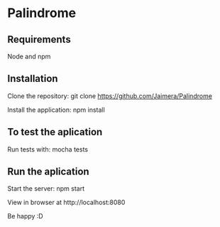 # Palindrome

## Requirements

Node and npm

## Installation

Clone the repository: git clone https://github.com/Jaimera/Palindrome

Install the application: npm install

## To test the aplication

Run tests with: mocha tests

## Run the aplication

Start the server: npm start

View in browser at http://localhost:8080

Be happy :D